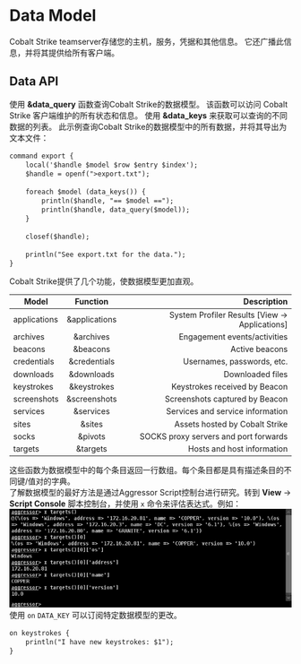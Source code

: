 Data Model
===
Cobalt Strike teamserver存储您的主机，服务，凭据和其他信息。 它还广播此信息，并将其提供给所有客户端。
## Data API
使用 **&data_query** 函数查询Cobalt Strike的数据模型。 该函数可以访问 Cobalt Strike 客户端维护的所有状态和信息。 使用 **&data_keys** 来获取可以查询的不同数据的列表。 此示例查询Cobalt Strike的数据模型中的所有数据，并将其导出为文本文件：
```
command export {
	local('$handle $model $row $entry $index');
	$handle = openf(">export.txt");
	
	foreach $model (data_keys()) {
		println($handle, "== $model ==");
		println($handle, data_query($model));
	}
	
	closef($handle);
	
	println("See export.txt for the data.");
}
```
Cobalt Strike提供了几个功能，使数据模型更加直观。

|Model|Function|Description|
| ------------- |:-------------:| -----:|
|applications	|&applications	|System Profiler Results [View -> Applications]|
|archives|	&archives	|Engagement events/activities|
|beacons	|&beacons|	Active beacons|
|credentials|	&credentials	|Usernames, passwords, etc.|
|downloads|	&downloads|	Downloaded files|
|keystrokes	|&keystrokes	|Keystrokes received by Beacon|
|screenshots|	&screenshots	|Screenshots captured by Beacon|
|services	|&services	|Services and service information|
|sites	|&sites	|Assets hosted by Cobalt Strike|
|socks	|&pivots	|SOCKS proxy servers and port forwards|
|targets	|&targets	|Hosts and host information|
这些函数为数据模型中的每个条目返回一行数组。每个条目都是具有描述条目的不同键/值对的字典。  
了解数据模型的最好方法是通过Aggressor Script控制台进行研究。转到 **View** -> **Script Console** 脚本控制台，并使用 `x` 命令来评估表达式。例如：
![Querying Data from the Aggressor Script console](./images/data.png)
使用 `on` `DATA_KEY`  可以订阅特定数据模型的更改。
```
on keystrokes {
	println("I have new keystrokes: $1");
}
```


